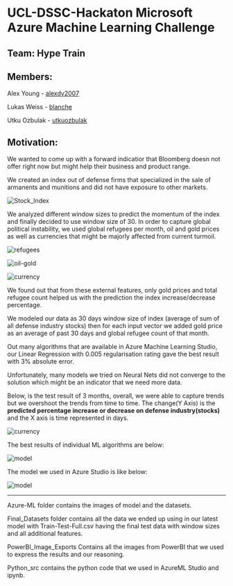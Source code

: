 # UCL-DSSC-Hackaton Microsoft Azure Machine Learning Challenge

## Team: Hype Train
## Members:
Alex Young - <a href="http://www.github.com/alexdy2007">alexdy2007</a>

Lukas Weiss - <a href="http://www.github.com/blanche">blanche</a>

Utku Ozbulak - <a href="http://www.github.com/utkuozbulak">utkuozbulak</a>

## Motivation:
We wanted to come up with a forward indicatior that Bloomberg doesn not offer right now but might help their business and product range.

We created an index out of defense firms that specialized in the sale of armanents and munitions and did not have exposure to other markets.

![Stock_Index](https://raw.githubusercontent.com/utkuozbulak/UCL-DSSC-Hackaton/master/PowerBI_Image_Exports/1-defense-stocks-index.png "Stock_Index")


We analyzed different window sizes to predict the momentum of the index and finally decided to use window size of 30. In order to capture global political instability, we used global refugees per month, oil and gold prices as well as currencies that might be majorly affected from current turmoil.  


![refugees](https://raw.githubusercontent.com/utkuozbulak/UCL-DSSC-Hackaton/master/PowerBI_Image_Exports/4-refugees.png "refugees")


![oil-gold](https://raw.githubusercontent.com/utkuozbulak/UCL-DSSC-Hackaton/master/PowerBI_Image_Exports/5-oil-gold.png "oil-gold")


![currency](https://raw.githubusercontent.com/utkuozbulak/UCL-DSSC-Hackaton/master/PowerBI_Image_Exports/6-currency.png "currency")

We found out that from these external features, only gold prices and total refugee count helped us with the prediction the index increase/decrease percentage.

We modeled our data as 30 days window size of index (average of sum of all defense industry stocks) then for each input vector we added gold price as an average of past 30 days and global refugee count of that month.

Out many algorithms that are available in Azure Machine Learning Studio, our Linear Regression with 0.005 regularisation rating gave the best result with 3% absolute error.

Unfortunately, many models we tried on Neural Nets did not converge to the solution which might be an indicator that we need more data.

Below, is the test result of 3 months, overall, we were able to capture trends but we overshoot the trends from time to time. The change(Y Axis) is the **predicted percentage increase or decrease on defense industry(stocks)** and the X axis is time represented in days.

![currency](https://raw.githubusercontent.com/utkuozbulak/UCL-DSSC-Hackaton/master/PowerBI_Image_Exports/7-defence-index-trend-prediction.png "currency")

The best results of individual ML algorithms are below:

![model](https://raw.githubusercontent.com/utkuozbulak/UCL-DSSC-Hackaton/master/PowerBI_Image_Exports/model-results.png "model")

The model we used in Azure Studio is like below:

![model](https://raw.githubusercontent.com/utkuozbulak/UCL-DSSC-Hackaton/master/Azure_ML/Model.png "model")


_______________


Azure-ML folder contains the images of model and the datasets.

Final_Datasets folder contains all the data we ended up using in our latest model with Train-Test-Full.csv having the final test data with window sizes and all additional features.

PowerBI_Image_Exports Contains all the images from PowerBI that we used to express the results and our reasoning.

Python_src contains the python code that we used in AzureML Studio and ipynb.



